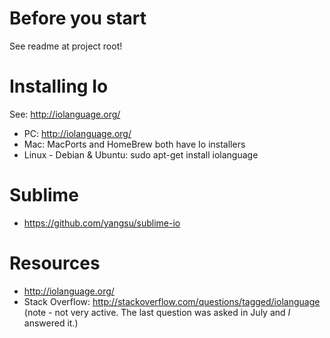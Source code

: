 # Before you start
See readme at project root!

# Installing Io
See: http://iolanguage.org/
- PC: http://iolanguage.org/
- Mac: MacPorts and HomeBrew both have Io installers
- Linux - Debian & Ubuntu: sudo apt-get install iolanguage

# Sublime
- https://github.com/yangsu/sublime-io

# Resources
- http://iolanguage.org/
- Stack Overflow: http://stackoverflow.com/questions/tagged/iolanguage (note - not very active.  The last question was asked in July and *I* answered it.)